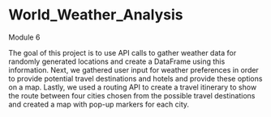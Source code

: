 # World_Weather_Analysis
Module 6

The goal of this project is to use API calls to gather weather data for randomly generated locations and create a DataFrame using this information. Next, we gathered user input for weather preferences in order to provide potential travel destinations and hotels and provide these options on a map. Lastly, we used a routing API to create a travel itinerary to show the route between four cities chosen from the possible travel destinations and created a map with pop-up markers for each city. 
